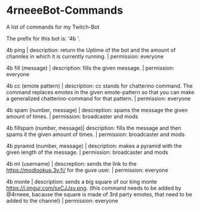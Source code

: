# 4rneeeBot-Commands
A list of commands for my Twitch-Bot

The prefix for this bot is: '4b '.

4b ping | 
    description: return the Uptime of the bot and the amount of channles in which it is currently running. | 
    permission: everyone

4b fill (message) | 
    description: fills the given message. | 
    permission: everyone

4b cc (emote pattern) | 
    description: cc stands for chatterino command. The command replaces emotes in the given emote-pattern so that you can make a generalized chatterino-command for that pattern. | 
    permission: everyone

4b spam (number, message) | 
    descreption: spams the message the given amount of times. | 
    permission: broadcaster and mods

4b fillspam (number, message)| 
    description: fills the message and then spams it the given amount of times. |
    permission: broadcaster and mods

4b pyramid (number, message) | 
    description: makes a pyramid with the given length of the message. | 
    permission: broadcaster and mods
    
4b ml (username) | 
    descreption: sends the link to the https://modlookup.3v.fi/ for the guve user. | 
    permission: everyone

4b monte | 
    description: sends a big square of our king monte https://i.imgur.com/sxCJJsv.png. (this command needs to be added by @4rneee, bacause the square is made of 3rd party emotes, that need to be added to the channel) | 
    permission: everyone
